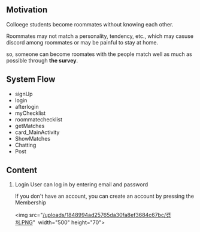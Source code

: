 ## Motivation

Colloege students become roommates without knowing each other.

Roommates may not match a personality, tendency, etc., which may casuse discord among roommates or may be painful to stay at home.

so, someone can become roomates with the people match well as much as possible through **the survey**.



## System Flow

* signUp
* login
* afterlogin
* myChecklist
* roommatechecklist
* getMatches
* card_MainActivity
* ShowMatches
* Chatting
* Post

## Content

1. Login
   User can log in by entering email and password
   
   If you don't have an account, you can create an account by pressing the Membership
   
   <img src="[/uploads/1848994ad25765da30fa8ef3684c67bc/캡처.PNG](https://user-images.githubusercontent.com/84308922/173223945-77e05445-1c52-4ad7-a552-9f179d7e42e8.png)"  width="500" height="70">


